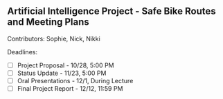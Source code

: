 ## Artificial Intelligence Project - Safe Bike Routes and Meeting Plans

Contributors: Sophie, Nick, Nikki

Deadlines:
- [ ] Project Proposal - 10/28, 5:00 PM
- [ ] Status Update - 11/23, 5:00 PM
- [ ] Oral Presentations - 12/1, During Lecture
- [ ] Final Project Report - 12/12, 11:59 PM
